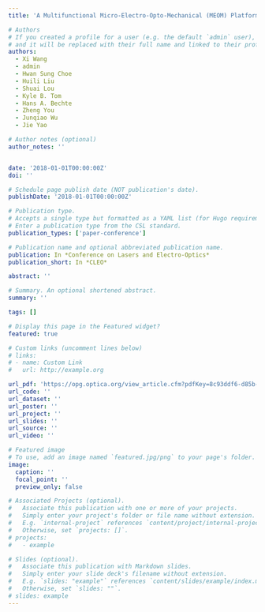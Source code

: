 ```yaml
---
title: 'A Multifunctional Micro-Electro-Opto-Mechanical (MEOM) Platform Based on Phase-transition Materials.Conference on Lasers and Electro-Optics (CLEO)'

# Authors
# If you created a profile for a user (e.g. the default `admin` user), write the username (folder name) here
# and it will be replaced with their full name and linked to their profile.
authors:
  - Xi Wang
  - admin
  - Hwan Sung Choe
  - Huili Liu
  - Shuai Lou
  - Kyle B. Tom
  - Hans A. Bechte 
  - Zheng You
  - Junqiao Wu
  - Jie Yao

# Author notes (optional)
author_notes: ''


date: '2018-01-01T00:00:00Z'
doi: ''

# Schedule page publish date (NOT publication's date).
publishDate: '2018-01-01T00:00:00Z'

# Publication type.
# Accepts a single type but formatted as a YAML list (for Hugo requirements).
# Enter a publication type from the CSL standard.
publication_types: ['paper-conference']

# Publication name and optional abbreviated publication name.
publication: In *Conference on Lasers and Electro-Optics*
publication_short: In *CLEO*

abstract: ''

# Summary. An optional shortened abstract.
summary: ''

tags: []

# Display this page in the Featured widget?
featured: true

# Custom links (uncomment lines below)
# links:
# - name: Custom Link
#   url: http://example.org

url_pdf: 'https://opg.optica.org/view_article.cfm?pdfKey=8c93ddf6-d85b-4d0c-b94ebaf71d884172_388799'
url_code: ''
url_dataset: ''
url_poster: ''
url_project: ''
url_slides: ''
url_source: ''
url_video: ''

# Featured image
# To use, add an image named `featured.jpg/png` to your page's folder.
image:
  caption: ''
  focal_point: ''
  preview_only: false

# Associated Projects (optional).
#   Associate this publication with one or more of your projects.
#   Simply enter your project's folder or file name without extension.
#   E.g. `internal-project` references `content/project/internal-project/index.md`.
#   Otherwise, set `projects: []`.
# projects:
#   - example

# Slides (optional).
#   Associate this publication with Markdown slides.
#   Simply enter your slide deck's filename without extension.
#   E.g. `slides: "example"` references `content/slides/example/index.md`.
#   Otherwise, set `slides: ""`.
# slides: example
---
```


